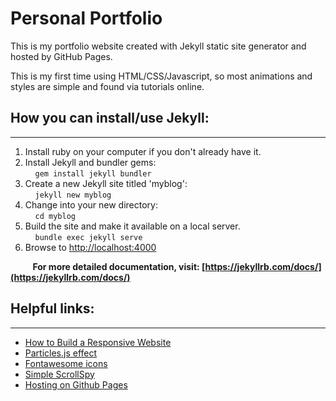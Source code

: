 # Personal Portfolio

This is my portfolio website created with Jekyll static site generator and hosted by GitHub Pages.

This is my first time using HTML/CSS/Javascript, so most animations and styles are simple and found via tutorials online.
## How you can install/use Jekyll:
---
1. Install ruby on your computer if you don't already have it.
2. Install Jekyll and bundler gems: <br>
   &nbsp;&nbsp;&nbsp;&nbsp;`gem install jekyll bundler`
3. Create a new Jekyll site titled 'myblog': <br>
   &nbsp;&nbsp;&nbsp;&nbsp;`jekyll new myblog`
4. Change into your new directory: <br>
   &nbsp;&nbsp;&nbsp;&nbsp;`cd myblog`
5. Build the site and make it available on a local server. <br>
   &nbsp;&nbsp;&nbsp;&nbsp;`bundle exec jekyll serve`
6. Browse to [http://localhost:4000](http://localhost:4000)
   
&nbsp;&nbsp;&nbsp;&nbsp;&nbsp;&nbsp;&nbsp;&nbsp;
**For more detailed documentation, visit: [https://jekyllrb.com/docs/](https://jekyllrb.com/docs/)**

## Helpful links:
---
* [How to Build a Responsive Website](https://www.youtube.com/watch?v=T6jKLsxbFg4&list=PLqGj3iMvMa4KQZUkRjfwMmTq_f1fbxerI)
* [Particles.js effect](https://www.youtube.com/watch?v=QMIUs43npxQ)
* [Fontawesome icons](https://fontawesome.com/)
* [Simple ScrollSpy](https://github.com/kimyvgy/simple-scrollspy)
* [Hosting on Github Pages](https://www.youtube.com/watch?v=fqFjuX4VZmU&list=PLLAZ4kZ9dFpOPV5C5Ay0pHaa0RJFhcmcB&index=19)
  
  